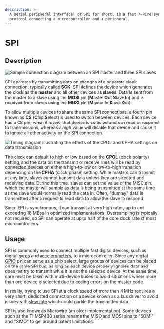 ```yaml
---
description: >-
  A serial peripheral interface, or SPI for short, is a fast 4-wire synchronous
  protocol connecting a microcontroller and a peripheral.
---
```


# SPI

## Description

![ Sample connection diagram between an SPI master and three SPI slaves](https://phabricator.purduesigbots.com/file/data/efxztftbyquxzqjacfbl/PHID-FILE-ymmaqcbfrat4zj7etqyb/spi_connections.png)

SPI operates by transmitting data on changes of a separate clock connection, typically called **SCK**. SPI defines the device which generates the clock as the **master** and all other devices as **slave**s. Data is sent from the master to a slave using the **MOSI** pin \(**M**aster **O**ut **S**lave **I**n\) and is received from slaves using the **MISO** pin \(**M**aster **I**n **S**lave **O**ut\).

To allow multiple devices to share the same SPI connections, a fourth pin known as **CS** \(**C**hip **S**elect\) is used to switch between devices. Each device has a CS pin; when it is _low_, that device is selected and can read or respond to transmissions, whereas a _high_ value will disable that device and cause it to ignore all other activity on the SPI connection.

![ Timing diagram illustrating the effects of the CPOL and CPHA settings on data transmission](https://phabricator.purduesigbots.com/file/data/ulvty4l5vhnpbsxvxqbb/PHID-FILE-jb6ijqt3vzqetvzvn6j4/spi_timing.png)

The clock can default to high or low based on the **CPOL** \(clock polarity\) setting, and the data on the transmit or receive lines will be read by connected devices on either a high-to-low or low-to-high transition depending on the **CPHA** \(clock phase\) setting. While masters can transmit at any time, slaves cannot transmit data unless they are selected and receiving data. During this time, slaves can set the value of the MISO pin, which the master will sample as data is being transmitted at the same time as the slave would normally read the data in. Often, "dummy" data is transmitted after a request to read data to allow the slave to respond.

Since SPI is synchronous, it can transmit at very high rates, up to and exceeding 18 MBps in optimized implementations. Oversampling is typically not required, so SPI can operate at up to half of the core clock rate of most microcontrollers.

## Usage

SPI is commonly used to connect multiple fast digital devices, such as digital [gyros](vex-electronics/vex-sensors/gyroscope.md) and [accelerometers](vex-electronics/vex-sensors/accelerometer.md), to a microcontroller. Since any digital [GPIO](gpio.md) pin can serve as a chip select, large groups of devices can be placed on the same SPI bus, as long as each device properly ignores data and does not try to transmit while it is not the selected device. At the same time, care must be taken with multi-device buses to avoid situations where more than one device is selected due to coding errors on the master code.

In reality, trying to use SPI at a clock speed of more than 4 MHz requires a very short, dedicated connection or a device known as a bus driver to avoid issues with [slew rate](slew-rate.md) which could garble the transmitted data.

SPI is also known as Microwire \(an older implementation\). Some devices such as the TI MSP430 series rename the MISO and MOSI pins to "SOMI" and "SIMO" to get around patent limitations.

